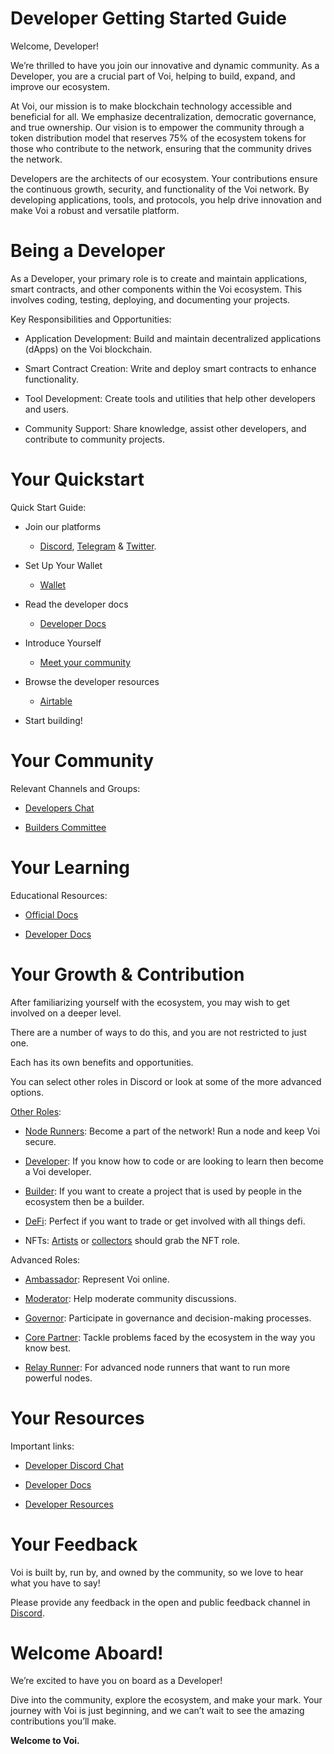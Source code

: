 # Developer Getting Started Guide

Welcome, Developer! 

We’re thrilled to have you join our innovative and dynamic community. As a Developer, you are a crucial part of Voi, helping to build, expand, and improve our ecosystem.

At Voi, our mission is to make blockchain technology accessible and beneficial for all. We emphasize decentralization, democratic governance, and true ownership. Our vision is to empower the community through a token distribution model that reserves 75% of the ecosystem tokens for those who contribute to the network, ensuring that the community drives the network.

Developers are the architects of our ecosystem. Your contributions ensure the continuous growth, security, and functionality of the Voi network. By developing applications, tools, and protocols, you help drive innovation and make Voi a robust and versatile platform.


# Being a Developer

As a Developer, your primary role is to create and maintain applications, smart contracts, and other components within the Voi ecosystem. This involves coding, testing, deploying, and documenting your projects.

Key Responsibilities and Opportunities:

- Application Development: Build and maintain decentralized applications (dApps) on the Voi blockchain.

- Smart Contract Creation: Write and deploy smart contracts to enhance functionality.

- Tool Development: Create tools and utilities that help other developers and users.

- Community Support: Share knowledge, assist other developers, and contribute to community projects.


# Your Quickstart

Quick Start Guide:

- Join our platforms 
    - [Discord](https://discord.gg/vnFbrJrHeW), [Telegram](https://t.me/VoiOfficial) & [Twitter](https://x.com/Voi_Net).

- Set Up Your Wallet
    - [Wallet](https://kibis.is/)

- Read the developer docs
    - [Developer Docs](../developers/start-here.md)

- Introduce Yourself
    - [Meet your community](https://discord.com/channels/1055863853633785857/1157684453607493652)

- Browse the developer resources
    - [Airtable](https://airtable.com/appGaBZCbfqQe5NRX/shrRt1m9tH5fkRTMO) 

- Start building!

# Your Community

Relevant Channels and Groups:

- [Developers Chat](https://discord.com/channels/1055863853633785857/1157684453607493652)

- [Builders Committee](../governance/committees/builders.md)

# Your Learning

Educational Resources:

- [Official Docs](https://docs.voi.network/)

- [Developer Docs](https://docs.voi.network/developers/start-here/)

# Your Growth & Contribution

After familiarizing yourself with the ecosystem, you may wish to get involved on a deeper level. 

There are a number of ways to do this, and you are not restricted to just one. 

Each has its own benefits and opportunities. 

You can select other roles in Discord or look at some of the more advanced options.

[Other Roles](https://discord.com/channels/1055863853633785857/1157678590196973728/1257675380454723604):

- [Node Runners](node-runners.md): Become a part of the network! Run a node and keep Voi secure.

- [Developer](developers.md): If you know how to code or are looking to learn then become a Voi developer.

- [Builder](builders.md): If you want to create a project that is used by people in the ecosystem then be a builder.

- [DeFi](traders.md): Perfect if you want to trade or get involved with all things defi.

- NFTs: [Artists](artists.md) or [collectors](collectors.md) should grab the NFT role.

Advanced Roles:

- [Ambassador](advanced/ambassadors.md): Represent Voi online.

- [Moderator](advanced/moderators.md): Help moderate community discussions.

- [Governor](advanced/governors.md): Participate in governance and decision-making processes.

- [Core Partner](advanced/core-partners.md): Tackle problems faced by the ecosystem in the way you know best.

- [Relay Runner](advanced/relay-runners.md): For advanced node runners that want to run more powerful nodes.


# Your Resources

Important links:

- [Developer Discord Chat](https://discord.com/channels/1055863853633785857/1157684453607493652)

- [Developer Docs](../developers/start-here.md)

- [Developer Resources](https://airtable.com/appGaBZCbfqQe5NRX/shrRt1m9tH5fkRTMO)

# Your Feedback

Voi is built by, run by, and owned by the community, so we love to hear what you have to say! 

Please provide any feedback in the open and public feedback channel in [Discord](https://discord.com/channels/1055863853633785857/1201927574289403974).

# Welcome Aboard!

We’re excited to have you on board as a Developer! 

Dive into the community, explore the ecosystem, and make your mark. Your journey with Voi is just beginning, and we can’t wait to see the amazing contributions you’ll make.

**Welcome to Voi.**